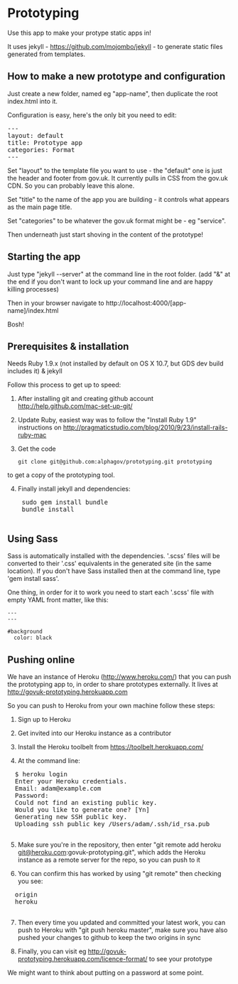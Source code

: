 Prototyping
===========

Use this app to make your protype static apps in!

It uses jekyll - https://github.com/mojombo/jekyll - to generate static files generated from templates.

## How to make a new prototype and configuration

Just create a new folder, named eg "app-name", then duplicate the root index.html into it.

Configuration is easy, here's the only bit you need to edit:

<pre>
---
layout: default
title: Prototype app
categories: Format
---
</pre>

Set "layout" to the template file you want to use - the "default" one is just the header and footer from gov.uk. It currently pulls in CSS from the gov.uk CDN. So you can probably leave this alone.

Set "title" to the name of the app you are building - it controls what appears as the main page title.

Set "categories" to be whatever the gov.uk format might be - eg "service".

Then underneath just start shoving in the content of the prototype!

## Starting the app

Just type "jekyll --server" at the command line in the root folder.
(add "&" at the end if you don't want to lock up your command line and are happy killing processes)

Then in your browser navigate to http://localhost:4000/[app-name]/index.html

Bosh!

## Prerequisites & installation

Needs Ruby 1.9.x (not installed by default on OS X 10.7, but GDS dev build includes it)
& jekyll

Follow this process to get up to speed:

1. After installing git and creating github account
http://help.github.com/mac-set-up-git/

2. Update Ruby, easiest way was to follow the "Install Ruby 1.9" instructions on
http://pragmaticstudio.com/blog/2010/9/23/install-rails-ruby-mac

3. Get the code

    `git clone git@github.com:alphagov/prototyping.git prototyping`

to get a copy of the prototyping tool.

4. Finally install jekyll and dependencies:

    <pre>
    sudo gem install bundle
    bundle install
    </pre>

## Using Sass

Sass is automatically installed with the dependencies. '.scss' files will be converted to their '.css' equivalents in the generated site (in the same location). If you don't have Sass installed then at the command line, type 'gem install sass'.

One thing, in order for it to work you need to start each '.scss' file with empty YAML front matter, like this:

    ---
    ---

    #background
      color: black

## Pushing online

We have an instance of Heroku (http://www.heroku.com/) that you can push the prototyping app to, in order to share prototypes externally. It lives at http://govuk-prototyping.herokuapp.com

So you can push to Heroku from your own machine follow these steps:

1. Sign up to Heroku

2. Get invited into our Heroku instance as a contributor

3. Install the Heroku toolbelt from https://toolbelt.herokuapp.com/

4. At the command line:

  <pre>
  $ heroku login
  Enter your Heroku credentials.
  Email: adam@example.com
  Password: 
  Could not find an existing public key.
  Would you like to generate one? [Yn] 
  Generating new SSH public key.
  Uploading ssh public key /Users/adam/.ssh/id_rsa.pub
  </pre>

5. Make sure you're in the repository, then enter "git remote add heroku git@heroku.com:govuk-prototyping.git", which adds the Heroku instance as a remote server for the repo, so you can push to it

6. You can confirm this has worked by using "git remote" then checking you see:

  <pre>
  origin
  heroku
  </pre>

7. Then every time you updated and committed your latest work, you can push to Heroku with "git push heroku master", make sure you have also pushed your changes to github to keep the two origins in sync

8. Finally, you can visit eg http://govuk-prototyping.herokuapp.com/licence-format/ to see your prototype

We might want to think about putting on a password at some point.